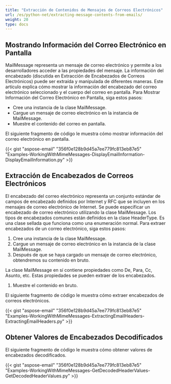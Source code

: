```yaml
---
title: "Extracción de Contenidos de Mensajes de Correos Electrónicos"
url: /es/python-net/extracting-message-contents-from-emails/
weight: 20
type: docs
---
```



## **Mostrando Información del Correo Electrónico en Pantalla**
MailMessage representa un mensaje de correo electrónico y permite a los desarrolladores acceder a las propiedades del mensaje. La información del encabezado (discutida en Extracción de Encabezados de Correos Electrónicos) puede ser extraída y manipulada de diferentes maneras. Este artículo explica cómo mostrar la información del encabezado del correo electrónico seleccionado y el cuerpo del correo en pantalla. Para Mostrar Información del Correo Electrónico en Pantalla, siga estos pasos:

- Cree una instancia de la clase MailMessage.
- Cargue un mensaje de correo electrónico en la instancia de MailMessage.
- Muestre el contenido del correo en pantalla.

El siguiente fragmento de código le muestra cómo mostrar información del correo electrónico en pantalla.



{{< gist "aspose-email" "356f0e128b9d45a7ee779fc813eb87e5" "Examples-WorkingWithMimeMessages-DisplayEmailInformation-DisplayEmailInformation.py" >}}
## **Extracción de Encabezados de Correos Electrónicos**
El encabezado del correo electrónico representa un conjunto estándar de campos de encabezado definidos por Internet y RFC que se incluyen en los mensajes de correo electrónico de Internet. Se puede especificar un encabezado de correo electrónico utilizando la clase MailMessage. Los tipos de encabezados comunes están definidos en la clase HeaderType. Es una clase sellada que funciona como una enumeración normal. Para extraer encabezados de un correo electrónico, siga estos pasos:

1. Cree una instancia de la clase MailMessage.
1. Cargue un mensaje de correo electrónico en la instancia de la clase MailMessage.
1. Después de que se haya cargado un mensaje de correo electrónico, obtendremos su contenido en bruto.

La clase MailMessage en sí contiene propiedades como De, Para, Cc, Asunto, etc. Estas propiedades se pueden extraer de los encabezados.

1. Muestre el contenido en bruto.

El siguiente fragmento de código le muestra cómo extraer encabezados de correos electrónicos.



{{< gist "aspose-email" "356f0e128b9d45a7ee779fc813eb87e5" "Examples-WorkingWithMimeMessages-ExtractingEmailHeaders-ExtractingEmailHeaders.py" >}}
## **Obtener Valores de Encabezados Decodificados**
El siguiente fragmento de código le muestra cómo obtener valores de encabezados decodificados.



{{< gist "aspose-email" "356f0e128b9d45a7ee779fc813eb87e5" "Examples-WorkingWithMimeMessages-GetDecodedHeaderValues-GetDecodedHeaderValues.py" >}}
